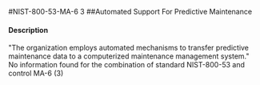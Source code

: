 #NIST-800-53-MA-6 3
##Automated Support For Predictive Maintenance
#### Description
"The organization employs automated mechanisms to transfer predictive maintenance data to a computerized maintenance management system."
No information found for the combination of standard NIST-800-53 and control MA-6 (3)
